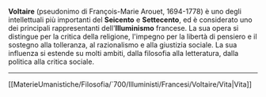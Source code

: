 **Voltaire** (pseudonimo di François-Marie Arouet, 1694-1778) è uno degli intellettuali più importanti del **Seicento** e **Settecento**, ed è considerato uno dei principali rappresentanti dell'**Illuminismo** francese. La sua opera si distingue per la critica della religione, l'impegno per la libertà di pensiero e il sostegno alla tolleranza, al razionalismo e alla giustizia sociale. La sua influenza si estende su molti ambiti, dalla filosofia alla letteratura, dalla politica alla critica sociale.

---
[[MaterieUmanistiche/Filosofia/`700/Illuministi/Francesi/Voltaire/Vita|Vita]]